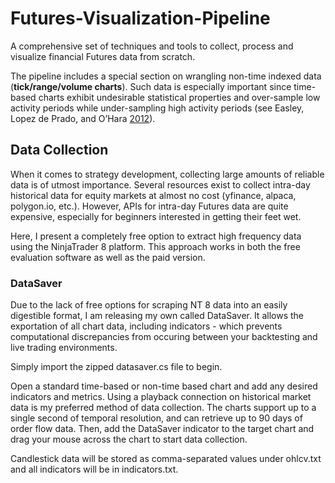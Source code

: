# Futures-Visualization-Pipeline
A comprehensive set of techniques and tools to collect, process and visualize financial Futures data from scratch.

The pipeline includes a special section on wrangling non-time indexed data (**tick/range/volume charts**). Such data is especially important since time-based charts exhibit undesirable statistical properties and over-sample low activity periods while under-sampling high activity periods (see Easley, Lopez de Prado, and O’Hara [2012](https://www.stern.nyu.edu/sites/default/files/assets/documents/con_035928.pdf)).

## Data Collection
When it comes to strategy development, collecting large amounts of reliable data is of utmost importance. Several resources exist to collect intra-day historical data for equity markets at almost no cost (yfinance, alpaca, polygon.io, etc.). However, APIs for intra-day Futures data are quite expensive, especially for beginners interested in getting their feet wet.

Here, I present a completely free option to extract high frequency data using the NinjaTrader 8 platform. This approach works in both the free evaluation software as well as the paid version.

### DataSaver
Due to the lack of free options for scraping NT 8 data into an easily digestible format, I am releasing my own called DataSaver. It allows the exportation of all chart data, including indicators - which prevents computational discrepancies from occuring between your backtesting and live trading environments.

Simply import the zipped datasaver.cs file to begin.

Open a standard time-based or non-time based chart and add any desired indicators and metrics. Using a playback connection on historical market data is my preferred method of data collection. The charts support up to a single second of temporal resolution, and can retrieve up to 90 days of order flow data. Then, add the DataSaver indicator to the target chart and drag your mouse across the chart to start data collection.

Candlestick data will be stored as comma-separated values under ohlcv.txt and all indicators will be in indicators.txt.
